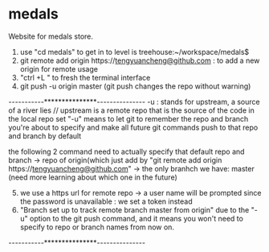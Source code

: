 # medals
Website for medals store.

1. use "cd medals" to get in to level is treehouse:~/workspace/medals$
2. git remote add origin https://tengyuancheng@github.com : to add a new origin for remote usage
3. "ctrl +L " to fresh the terminal interface
4. git push -u origin master  (git push changes the repo without warning)

-----------***************---------------
  -u : stands for upstream, a source of a river lies
  // upstream is a remote repo that is the source of the code in the local repo
  set "-u" means to let git to remember the repo and branch you're about to specify
           and make all future git commands push to that repo and branch by default
 

the following 2 command need to actually specify that default repo and branch
-> repo of origin(which just add by "git remote add origin https://tengyuancheng@github.com"
-> the only branhch we have: master (need more learning about which one in the future)

5. we use a https url for remote repo -> a user name will be prompted
since the password is unavailable : we set a token instead
6. "Branch set up to track remote branch master from origin" due to the "-u" option to the git push command,
    and it means you won't need to specify to repo or branch names from now on.
    
-----------***************---------------
